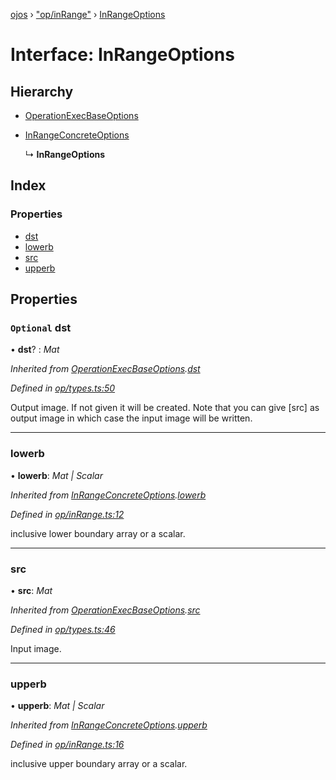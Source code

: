 [ojos](../README.md) › ["op/inRange"](../modules/_op_inrange_.md) › [InRangeOptions](_op_inrange_.inrangeoptions.md)

# Interface: InRangeOptions

## Hierarchy

* [OperationExecBaseOptions](_op_types_.operationexecbaseoptions.md)

* [InRangeConcreteOptions](_op_inrange_.inrangeconcreteoptions.md)

  ↳ **InRangeOptions**

## Index

### Properties

* [dst](_op_inrange_.inrangeoptions.md#optional-dst)
* [lowerb](_op_inrange_.inrangeoptions.md#lowerb)
* [src](_op_inrange_.inrangeoptions.md#src)
* [upperb](_op_inrange_.inrangeoptions.md#upperb)

## Properties

### `Optional` dst

• **dst**? : *Mat*

*Inherited from [OperationExecBaseOptions](_op_types_.operationexecbaseoptions.md).[dst](_op_types_.operationexecbaseoptions.md#optional-dst)*

*Defined in [op/types.ts:50](https://github.com/cancerberoSgx/mirada/blob/3544b58/ojos/src/op/types.ts#L50)*

Output image. If not given it will be created. Note that you can give [src] as output image in which case the input image will be written.

___

###  lowerb

• **lowerb**: *Mat | Scalar*

*Inherited from [InRangeConcreteOptions](_op_inrange_.inrangeconcreteoptions.md).[lowerb](_op_inrange_.inrangeconcreteoptions.md#lowerb)*

*Defined in [op/inRange.ts:12](https://github.com/cancerberoSgx/mirada/blob/3544b58/ojos/src/op/inRange.ts#L12)*

inclusive lower boundary array or a scalar.

___

###  src

• **src**: *Mat*

*Inherited from [OperationExecBaseOptions](_op_types_.operationexecbaseoptions.md).[src](_op_types_.operationexecbaseoptions.md#src)*

*Defined in [op/types.ts:46](https://github.com/cancerberoSgx/mirada/blob/3544b58/ojos/src/op/types.ts#L46)*

Input image.

___

###  upperb

• **upperb**: *Mat | Scalar*

*Inherited from [InRangeConcreteOptions](_op_inrange_.inrangeconcreteoptions.md).[upperb](_op_inrange_.inrangeconcreteoptions.md#upperb)*

*Defined in [op/inRange.ts:16](https://github.com/cancerberoSgx/mirada/blob/3544b58/ojos/src/op/inRange.ts#L16)*

inclusive upper boundary array or a scalar.

